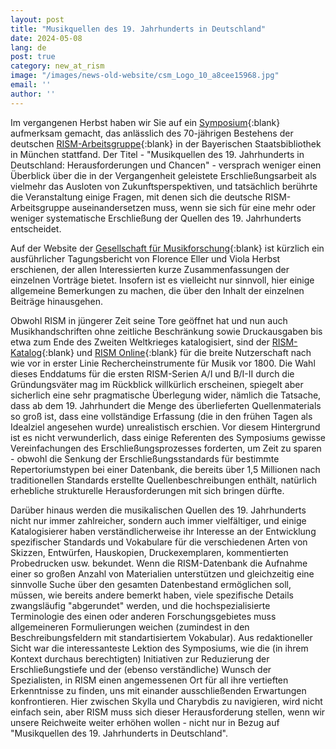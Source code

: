 ```yaml
---
layout: post
title: "Musikquellen des 19. Jahrhunderts in Deutschland"
date: 2024-05-08
lang: de
post: true
category: new_at_rism
image: "/images/news-old-website/csm_Logo_10_a8cee15968.jpg"
email: ''
author: ''
---
```


Im vergangenen Herbst haben wir Sie auf ein [Symposium](https://rism.info/events/2023/10/19/anniversary-symposium-rism-germany.html){:blank} aufmerksam gemacht, das anlässlich des 70-jährigen Bestehens der deutschen [RISM-Arbeitsgruppe](https://de.rism.info/index.html){:blank} in der Bayerischen Staatsbibliothek in München stattfand. Der Titel - "Musikquellen des 19. Jahrhunderts in Deutschland: Herausforderungen und Chancen" - versprach weniger einen Überblick über die in der Vergangenheit geleistete Erschließungsarbeit als vielmehr das Ausloten von Zukunftsperspektiven, und tatsächlich berührte die Veranstaltung einige Fragen, mit denen sich die deutsche RISM-Arbeitsgruppe auseinandersetzen muss, wenn sie sich für eine mehr oder weniger systematische Erschließung der Quellen des 19. Jahrhunderts entscheidet.

Auf der Website der [Gesellschaft für Musikforschung](https://www.musikforschung.de/publikationen/berichte/tagungsberichte/2024/2504-3){:blank} ist kürzlich ein ausführlicher Tagungsbericht von Florence Eller und Viola Herbst erschienen, der allen Interessierten kurze Zusammenfassungen der einzelnen Vorträge bietet. Insofern ist es vielleicht nur sinnvoll, hier einige allgemeine Bemerkungen zu machen, die über den Inhalt der einzelnen Beiträge hinausgehen.

Obwohl RISM in jüngerer Zeit seine Tore geöffnet hat und nun auch Musikhandschriften ohne zeitliche Beschränkung sowie Druckausgaben bis etwa zum Ende des Zweiten Weltkrieges katalogisiert, sind der [RISM-Katalog](https://opac.rism.info){:blank} und [RISM Online](https://rism.online){:blank} für die breite Nutzerschaft nach wie vor in erster Linie Rechercheinstrumente für Musik vor 1800. Die Wahl dieses Enddatums für die ersten RISM-Serien A/I und B/I-II durch die Gründungsväter mag im Rückblick willkürlich erscheinen, spiegelt aber sicherlich eine sehr pragmatische Überlegung wider, nämlich die Tatsache, dass ab dem 19. Jahrhundert die Menge des überlieferten Quellenmaterials so groß ist, dass eine vollständige Erfassung (die in den frühen Tagen als Idealziel angesehen wurde) unrealistisch erschien. Vor diesem Hintergrund ist es nicht verwunderlich, dass einige Referenten des Symposiums gewisse Vereinfachungen des Erschließungsprozesses forderten, um Zeit zu sparen - obwohl die Senkung der Erschließungsstandards für bestimmte Repertoriumstypen bei einer Datenbank, die bereits über 1,5 Millionen nach traditionellen Standards erstellte Quellenbeschreibungen enthält, natürlich erhebliche strukturelle Herausforderungen mit sich bringen dürfte.

Darüber hinaus werden die musikalischen Quellen des 19. Jahrhunderts nicht nur immer zahlreicher, sondern auch immer vielfältiger, und einige Katalogisierer haben verständlicherweise ihr Interesse an der Entwicklung spezifischer Standards und Vokabulare für die verschiedenen Arten von Skizzen, Entwürfen, Hauskopien, Druckexemplaren, kommentierten Probedrucken usw. bekundet. Wenn die RISM-Datenbank die Aufnahme einer so großen Anzahl von Materialien unterstützen und gleichzeitig eine sinnvolle Suche über den gesamten Datenbestand ermöglichen soll, müssen, wie bereits andere bemerkt haben, viele spezifische Details zwangsläufig "abgerundet" werden, und die hochspezialisierte Terminologie des einen oder anderen Forschungsgebietes muss allgemeineren Formulierungen weichen (zumindest in den Beschreibungsfeldern mit standartisiertem Vokabular). Aus redaktioneller Sicht war die interessanteste Lektion des Symposiums, wie die (in ihrem Kontext durchaus berechtigten) Initiativen zur Reduzierung der Erschließungstiefe und der (ebenso verständliche) Wunsch der Spezialisten, in RISM einen angemessenen Ort für all ihre vertieften Erkenntnisse zu finden, uns mit einander ausschließenden Erwartungen konfrontieren. Hier zwischen Skylla und Charybdis zu navigieren, wird nicht einfach sein, aber RISM muss sich dieser Herausforderung stellen, wenn wir unsere Reichweite weiter erhöhen wollen - nicht nur in Bezug auf "Musikquellen des 19. Jahrhunderts in Deutschland".

